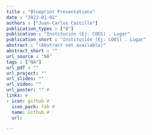 ```yaml
---
title : "Blueprint Presentations"
date : "2022-01-01"
authors : ["Juan-Carlos Castillo"]
publication_types : ["8"]
publication : "Institución (Ej: COES) . Lugar"
publication_short : "Institución (Ej: COES) . Lugar"
abstract : "(Abstract not available)"
abstract_short : ""
url_source : "NA"
tags : ["NA"]
url_pdf : ""  
url_project: "" 
url_slides: "" 
url_video: "" 
url_poster: "" # 
links: #
- icon: github #
  icon_pack: fab #
  name: Github #
  url: 

---
```

